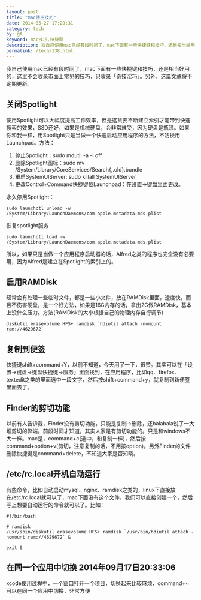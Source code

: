 ```yaml
---
layout: post
title: "mac使用技巧"
date: 2014-05-27 17:29:31
category: tech
by: gf
keyword: mac技巧,快捷键
description: 我自己使用mac已经有段时间了，mac下面有一些快捷键和技巧，还是相当好用的，这里不会收录市面上常见的技巧，只收录「奇技淫巧」。另外，这篇文章将不定期更新。关闭Spotlight使用Spo
permalink: /tech/138.html
---
```

我自己使用mac已经有段时间了，mac下面有一些快捷键和技巧，还是相当好用的，这里不会收录市面上常见的技巧，只收录「奇技淫巧」。另外，这篇文章将不定期更新。

## 关闭Spotlight ##

使用Spotlight可以大幅度提高工作效率，但是这货要不断建立索引才能带到快速搜索的效果，SSD还好，如果是机械硬盘，会非常难受，因为硬盘是瓶颈。如果你和我一样，用Spotlight只是当做一个快速启动应用程序的方法，不妨换用Launchpad。方法：

1.  停止Spotlight：sudo mdutil -a -i off
2.  删除Spotlight图标：sudo mv /System/Library/CoreServices/Search\{,.old\}.bundle
3.  重启SystemUIServer: sudo killall SystemUIServer
4.  更改Control+Command快捷键位Launchpad：在设置→键盘里面更改。

永久停用Spotlight：

    sudo launchctl unload -w /System/Library/LaunchDaemons/com.apple.metadata.mds.plist

恢复spotlight服务

    sudo launchctl load -w /System/Library/LaunchDaemons/com.apple.metadata.mds.plist

所以，如果只是当做一个应用程序启动器的话，Alfred之类的程序也完全没有必要用，因为Alfred是建立在Spotlight的索引上的。

## 启用RAMDisk ##

经常会有处理一些临时文件，都是一些小文件，放在RAMDisk里面，速度快，而且不伤害硬盘，是一个好方法，如果是16G内存的话，拿出2G做RAMDisk，基本上没什么压力。方法(RAMDisk的大小根据自己的物理内存自行调节)：

    diskutil erasevolume HFS+ ramdisk `hdiutil attach -nomount ram://4629672`

## 复制到便签 ##

快捷键shift+command+Y，以前不知道，今天用了一下，很赞。其实可以在「设置→键盘→键盘快捷键→服务」里面找到，在应用程序，比如qq、firefox、textedit之类的里面选中一段文字，然后按shift+command+y，就复制到新便签里面去了。

## Finder的剪切功能 ##

以前有人告诉我，Finder没有剪切功能，只能是复制→删除，还balabala说了一大堆剪切的弊端。前段时间才知道，其实人家是有剪切功能的。只是和windows不大一样。mac是，command+c(选中，和复制一样)，然后按command+option+v(剪切，注意复制的话，不用按option)。另外Finder的文件删除快捷键是command+delete，不知道大家是否知晓。

## /etc/rc.local开机自动运行 ##

有些命令，比如自动启动mysql、nginx、ramdisk之类的，linux下直接放在/etc/rc.local就可以了，mac下面没有这个文件，我们可以直接创建一个，然后写上想要自动运行的命令就可以了。比如：

    #!/bin/bash
    
    # ramdisk
    /usr/sbin/diskutil erasevolume HFS+ ramdisk `/usr/bin/hdiutil attach -nomount ram://4629672` &
    
    exit 0

## 在同一个应用中切换 2014年09月17日20:33:06 ##

xcode使用过程中，一个窗口打开一个项目，切换起来比较麻烦，command+~ 可以在同一个应用中切换，非常方便